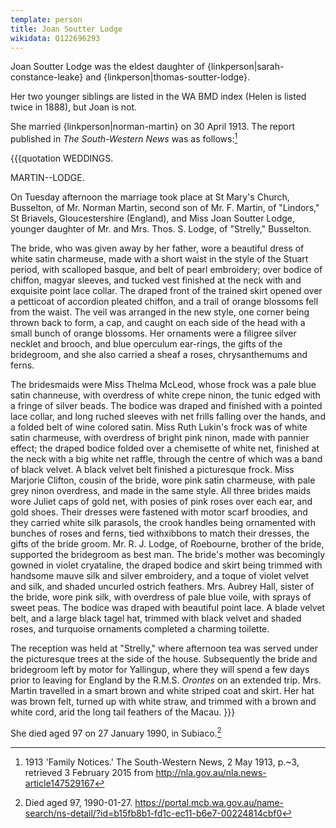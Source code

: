 ```yaml
---
template: person
title: Joan Soutter Lodge
wikidata: Q122696293
---
```


Joan Soutter Lodge was the eldest daughter of {linkperson|sarah-constance-leake} and {linkperson|thomas-soutter-lodge}.

Her two younger siblings are listed in the WA BMD index (Helen is listed twice in 1888), but Joan is not.

She married {linkperson|norman-martin} on 30 April 1913. The report published in *The South-Western News* was as follows:[^SouthWestNews1913]

{{{quotation
WEDDINGS.

MARTIN--LODGE.

On Tuesday afternoon the marriage took place at St Mary's Church, Busselton, of Mr. Norman Martin, second son of Mr. F. Martin, of "Lindors," St Briavels, Gloucestershire (England), and Miss Joan Soutter Lodge, younger daughter of Mr. and Mrs. Thos. S. Lodge, of "Strelly," Busselton.

The bride, who was given away by her father, wore a beautiful dress of white satin charmeuse, made with a short waist in the style of the Stuart period, with scalloped basque, and belt of pearl embroidery; over bodice of chiffon, magyar sleeves, and tucked vest finished at the neck with and exquisite point lace collar. The draped front of the trained skirt opened over a petticoat of accordion pleated chiffon, and a trail of orange blossoms fell from the waist. The veil was arranged in the new style, one corner being thrown back to form, a cap, and caught on each side of the head with a small bunch of orange blossoms. Her ornaments were a filigree silver necklet and brooch, and blue operculum ear-rings, the gifts of the bridegroom, and she also carried a sheaf a roses, chrysanthemums and ferns.

The bridesmaids were Miss Thelma McLeod, whose frock was a pale blue satin channeuse, with overdress of white crepe ninon, the tunic edged with a fringe of silver beads. The bodice was draped and finished with a pointed lace collar, and long ruched sleeves with net frills falling over the hands, and a folded belt of wine colored satin. Miss Ruth Lukin's frock was of white satin charmeuse, with overdress of bright pink ninon, made with pannier effect; the draped bodice folded over a chemisette of white net, finished at the neck with a big white net raffle, through the centre of which was a band of black velvet. A black velvet belt finished a picturesque frock. Miss Marjorie Clifton, cousin of the bride, wore pink satin charmeuse, with pale grey ninon overdress, and made in the same style. All three brides maids wore Juliet caps of gold net, with posies of pink roses over each ear, and gold shoes. Their dresses were fastened with motor scarf broodies, and they carried white silk parasols, the crook handles being ornamented with bunches of roses and ferns, tied withxibbons to match their dresses, the gifts of the bride groom. Mr. R. J. Lodge, of Roebourne, brother of the bride, supported the bridegroom as best man. The bride's mother was becomingly gowned in violet cryataline, the draped bodice and skirt being trimmed with handsome mauve silk and silver embroidery, and a toque of violet velvet and silk, and shaded uncurled ostrich feathers. Mrs. Aubrey Hall, sister of the bride, wore pink silk, with overdress of pale blue voile, with sprays of sweet peas. The bodice was draped with beautiful point lace. A blade velvet belt, and a large black tagel hat, trimmed with black velvet and shaded roses, and turquoise ornaments completed a charming toilette.

The reception was held at "Strelly," where afternoon tea was served under the picturesque trees at the side of the house. Subsequently the bride and bridegroom left by motor for Yallingup, where they will spend a few days prior to leaving for England by the R.M.S. *Orontes* on an extended trip. Mrs. Martin travelled in a smart brown and white striped coat and skirt. Her hat was brown felt, turned up with white straw, and trimmed with a brown and white cord, arid the long tail feathers of the Macau.
}}}

She died aged 97 on 27 January 1990, in Subiaco.[^mcb]

[^SouthWestNews1913]:
	1913 'Family Notices.' The South-Western News, 2 May 1913, p.~3,
	retrieved 3 February 2015 from http://nla.gov.au/nla.news-article147529167
[^mcb]: Died aged 97, 1990-01-27.
	https://portal.mcb.wa.gov.au/name-search/ns-detail/?id=b15fb8b1-fd1c-ec11-b6e7-00224814cbf0
